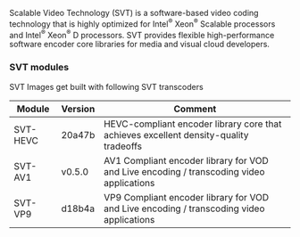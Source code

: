 Scalable Video Technology (SVT) is a software-based video coding technology that is highly optimized for Intel<sup>®</sup> Xeon<sup>®</sup> Scalable processors and Intel<sup>®</sup> Xeon<sup>®</sup> D processors. SVT provides flexible high-performance software encoder core libraries for media and visual cloud developers.

### SVT modules

SVT Images get built with following SVT transcoders

|Module|Version|Comment
|------|------|------|
|SVT-HEVC|20a47b|HEVC-compliant encoder library core that achieves excellent density-quality tradeoffs|
|SVT-AV1|v0.5.0|AV1 Compliant encoder library for VOD and Live encoding / transcoding video applications|
|SVT-VP9|d18b4a|VP9 Compliant encoder library for VOD and Live encoding / transcoding video applications|
